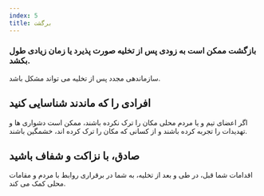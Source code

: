 ```yaml
---
index: 5
title: برگشت
---
```

### بازگشت ممکن است به زودی پس از تخلیه صورت پذیرد یا زمان زیادی طول بکشد.

سازماندهی مجدد پس از تخلیه می تواند مشکل باشد.

## افرادی را که ماندند شناسایی کنید

اگر اعضای تیم و یا مردم محلی مکان را ترک نکرده باشند، ممکن است دشواری ها و تهدیدات را تجربه کرده باشند و از کسانی که مکان را ترک کرده اند، خشمگین باشند.

## صادق، با نزاکت و شفاف باشید

اقدامات شما قبل، در طی و بعد از تخلیه، به شما در برقراری روابط با مردم و مقامات محلی کمک می کند.
